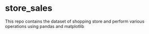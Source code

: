 # store_sales
This repo contains the dataset of shopping store and perform various operations using pandas and matplotlib
